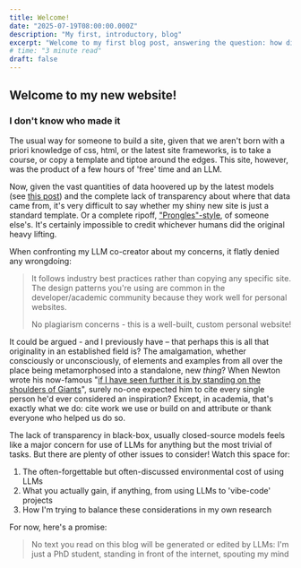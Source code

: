```yaml
---
title: Welcome!
date: "2025-07-19T08:00:00.000Z"
description: "My first, introductory, blog"
excerpt: "Welcome to my first blog post, answering the question: how did this get here?"
# time: "3 minute read"
draft: false
---
```


## Welcome to my new website!

### I don't know who made it

The usual way for someone to build a site, given that we aren't born with a priori knowledge of css, html, or the latest site frameworks, is to take a course, or copy a template and tiptoe around the edges.
This site, however, was the product of a few hours of 'free' time and an LLM.

Now, given the vast quantities of data hoovered up by the latest models (see [this post](https://epoch.ai/blog/will-we-run-out-of-data-limits-of-llm-scaling-based-on-human-generated-data)) and the complete lack of transparency about where that data came from, it's very difficult to say whether my shiny new site is just a standard template. Or a complete ripoff, ["Prongles"-style](https://youtu.be/JY4eqp6skC0?t=123), of someone else's. It's certainly impossible to credit whichever humans did the original heavy lifting.

When confronting my LLM co-creator about my concerns, it flatly denied any wrongdoing:

> It follows industry best practices rather than copying any specific site. 
> The design patterns you're using are common in the developer/academic community because they work well for personal websites.
>
> No plagiarism concerns - this is a well-built, custom personal website!


It could be argued - and I previously have – that perhaps this is all that originality in an established field is? The amalgamation, whether consciously or unconsciously, of elements and examples from all over the place being metamorphosed into a standalone, new *thing*? When Newton wrote his now-famous "[if I have seen further it is by standing on the shoulders of Giants](https://link-springer-com.ezp.lib.cam.ac.uk/chapter/10.1007/978-1-4471-0051-5_5)", surely no-one expected him to cite every single person he'd ever considered an inspiration? Except, in academia, that's exactly what we do: cite work we use or build on and attribute or thank everyone who helped us do so.

The lack of transparency in black-box, usually closed-source models feels like a major concern for use of LLMs for anything but the most trivial of tasks. But there are plenty of other issues to consider! Watch this space for:

1. The often-forgettable but often-discussed environmental cost of using LLMs
2. What you actually gain, if anything, from using LLMs to 'vibe-code' projects
3. How I'm trying to balance these considerations in my own research

For now, here's a promise:
> No text you read on this blog will be generated or edited by LLMs: I'm just a PhD student, standing in front of the internet, spouting my mind 

